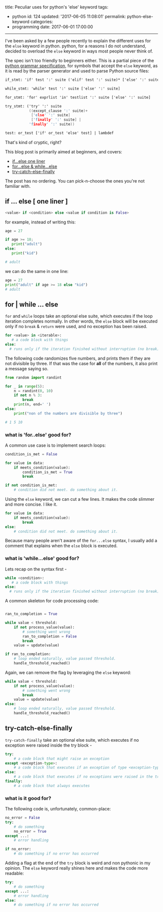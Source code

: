 title: Peculiar uses for python's 'else' keyword
tags:
  - python
id: 124
updated: '2017-06-05 11:08:01'
permalink: python-else-keyword
categories:
  - programming
date: 2017-06-01 17:00:00
---
I've been asked by a few people recently to explain the different uses for the `else` keyword in python. 
python, for a reasons I do not understand, decided to overload the `else` keyword in ways most people never think of.

The spec isn't too friendly to beginners either. This is a partial piece of the [python grammar specification](https://docs.python.org/3/reference/grammar.html#full-grammar-specification), for symbols that accept the `else` keyword, as it is read by the parser generator and used to parse Python source files:

```l
if_stmt: 'if' test ':' suite ('elif' test ':' suite)* ['else' ':' suite]

while_stmt: 'while' test ':' suite ['else' ':' suite]

for_stmt: 'for' exprlist 'in' testlist ':' suite ['else' ':' suite]

try_stmt: ('try' ':' suite
           ((except_clause ':' suite)+
            ['else' ':' suite]
            ['finally' ':' suite] |
           'finally' ':' suite))

test: or_test ['if' or_test 'else' test] | lambdef
```

That's kind of cryptic, right?

This blog post is primarily aimed at beginners, and covers:
* [if...else one liner](/2017/06/02/python-else-keyword#if--else--one-liner-)
* [for...else & while...else](/2017/06/02/python-else-keyword#for--while--else)
* [try-catch-else-finally](/2017/06/02/python-else-keyword#try-catch-else-finally)

The post has no ordering. You can pick-n-choose the ones you're not familiar with.

<!-- more -->

## if ... else [ one liner ]
```python
<value> if <condition> else <value if condition is False>
```

for example, instead of writing this:
```python
age = 27

if age >= 18;
   print("adult")
else:
   print("kid")

# adult
```

we can do the same in one line:

```python
age = 27
print("adult" if age >= 18 else "kid")
# adult
```

## for | while ... else

`for` and `while` loops take an optional else suite, which executes if the loop iteration completes normally. In other words, the `else` block will be executed only if no `break` & `return` were used, and no exception has been raised.

```python
for <value> in <iterable>:
   # a code block with things
else:
  # runs only if the iteration finished without interruption (no break)
```

The following code randomizes five numbers, and prints them if they are not divisible by three. If that was the case for **all** of the numbers, it also print a message saying so.

```python
from random import randint

for _ in range(5):
    n = randint(0, 10)
    if not n % 3:
        break
    print(n, end=' ')
else:
    print("non of the numbers are divisible by three")

# 1 5 10
```

### what is 'for..else' good for?

A common use case is to implement search loops:

```python
condition_is_met = False

for value in data:
    if meets_condition(value):
        condition_is_met = True
        break

if not condition_is_met:
    # condition did not meet. do something about it.
```

Using the `else` keyword, we can cut a few lines. It makes the code slimmer and more concise. I like it.

```python
for value in data:
    if meets_condition(value):
        break
else:
    # condition did not meet. do something about it. 
```

Because many people aren't aware of the `for...else` syntax, I usually add a comment that explains when the `else` block is executed.

### what is 'while...else' good for?

Lets recap on the syntax first -
```python
while <condition>:
   # a code block with things
else:
  # runs only if the iteration finished without interruption (no break)
```


A common skeleton for code processing code: 
```python

ran_to_completion = True

while value < threshold:
    if not process_value(value):
        # something went wrong 
        ran_to_completion = False
        break
    value = update(value)

if ran_to_completion:
    # loop ended naturally, value passed threshold. 
    handle_threshold_reached()
```

Again, we can remove the flag by leveraging the `else` keyword:
```python
while value < threshold:
    if not process_value(value):
        # something went wrong 
        break
    value = update(value)
else:
    # loop ended naturally, value passed threshold. 
    handle_threshold_reached()
```

## try-catch-else-finally

`try-catch-finally` take an optional else suite, which executes if no exception were raised inside the try block -

```python
try:
    # a code block that might raise an exception
except <exception-type>:
    # a code block that executes if an exception of type <exception-type> is raised
else:
    # a code block that executes if no exceptions were raised in the try block
finally:
    # a code block that always executes
```

### what is it good for?

The following code is, unfortunately, common-place:

```python
no_error = False
try:
    # do something
    no_error = True
except ...:
    # error handling

if no_error:
    # do something if no error has occurred
```

Adding a flag at the end of the `try` block is weird and non pythonic in my opinion. The `else` keyword really shines here and makes the code more readable:

```python
try:
    # do something
except ...:
    # error handling
else:
    # do something if no error has occurred
```